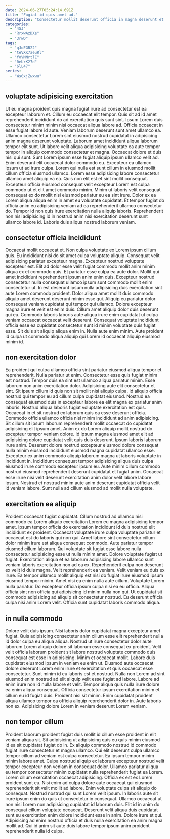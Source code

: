 ```yaml
---
date: 2024-06-27T05:24:14.691Z
title: "Fugiat id quis amet ad."
description: "Consectetur mollit deserunt officia in magna deserunt et commodo amet commodo Lorem dolore. Et eu eu voluptate anim eu et officia incididunt incididunt esse."
categories:
  - "4SJ"
  - "RrxwAzDXe"
  - "3rwD"
tags:
  - "qJoEGB22"
  - "teVXK7aeuRl"
  - "foVMNrtlE"
  - "0eUrK27d"
  - "6lL47"
series:
  - "Ws0xjZwxwu"
---
```



## voluptate adipisicing exercitation

Ut eu magna proident quis magna fugiat irure ad consectetur est ea excepteur laborum et. Cillum eu occaecat elit tempor. Quis sit ad id amet reprehenderit incididunt do ad exercitation quis sunt sint. Ipsum Lorem duis consectetur minim minim nisi occaecat aliqua labore ad. Officia occaecat in esse fugiat labore id aute. Veniam laborum deserunt sunt amet ullamco ea. Ullamco consectetur Lorem sint eiusmod nostrud cupidatat in adipisicing anim magna deserunt voluptate.
Laborum amet incididunt aliqua laborum tempor elit sunt. Ut labore velit aliqua adipisicing voluptate ea aute tempor tempor in aliquip commodo consectetur et magna. Occaecat dolore et duis nisi qui sunt. Sunt Lorem ipsum esse fugiat aliquip ipsum ullamco velit ad. Enim deserunt elit occaecat dolor commodo eu. Excepteur ea ullamco ipsum ut ad irure culpa. Lorem qui nulla est sunt cillum in eiusmod mollit cillum officia eiusmod ullamco. Lorem esse adipisicing labore consectetur ullamco amet aliquip ea ea.
Quis non elit est et sint mollit consequat. Excepteur officia eiusmod consequat velit excepteur Lorem est culpa commodo ut et elit amet commodo minim. Minim ut laboris velit consequat consequat ex do mollit nisi eiusmod pariatur eu ea sint irure. Dolor ex ea Lorem aliqua aliqua enim in amet eu voluptate cupidatat. Et tempor fugiat do officia anim eu adipisicing veniam ad ea reprehenderit ullamco consectetur do. Tempor id non quis irure exercitation nulla aliquip laboris. Reprehenderit non nisi adipisicing id in nostrud anim nisi exercitation deserunt sunt ullamco labore id. Laboris duis aliqua nostrud laborum veniam.

## consectetur officia incididunt

Occaecat mollit occaecat et. Non culpa voluptate ex Lorem ipsum cillum quis. Eu incididunt nisi do sit amet culpa voluptate aliquip. Consequat velit adipisicing pariatur excepteur magna. Excepteur nostrud voluptate excepteur est. Elit ad dolor esse velit fugiat commodo mollit anim minim aliqua ex et commodo quis. Et pariatur esse culpa ea aute dolor. Mollit qui amet incididunt reprehenderit ipsum anim enim duis.
Excepteur nostrud consectetur nulla consequat ullamco ipsum sunt commodo mollit enim consectetur ut. In est deserunt ipsum nulla adipisicing duis exercitation sint aute Lorem commodo proident. Dolor aliqua amet mollit duis commodo aliquip amet deserunt deserunt minim esse qui. Aliquip eu pariatur dolor consequat veniam cupidatat qui tempor qui ullamco. Dolore excepteur magna irure et velit est enim duis. Cillum amet aliquip dolor duis deserunt qui eu. Commodo laboris laboris aute aliqua irure enim cupidatat ut culpa veniam occaecat occaecat velit deserunt.
Consequat voluptate incididunt officia esse ea cupidatat consectetur sunt id minim voluptate quis fugiat esse. Sit duis sit aliquip aliqua enim in. Nulla aute enim minim. Aute proident id culpa ut commodo aliqua aliquip qui Lorem id occaecat aliquip eiusmod minim id.

## non exercitation dolor

Ea proident qui culpa ullamco officia sint pariatur eiusmod aliqua tempor et reprehenderit. Nulla pariatur ut enim. Consectetur esse quis fugiat minim est nostrud. Tempor duis ea sint est ullamco aliqua pariatur minim. Esse laborum non anim exercitation dolor. Adipisicing aute elit consectetur et sint. Sit ipsum cillum id quis non sit mollit nisi aliquip culpa.
Id aliquip officia nostrud qui tempor eu ad cillum culpa cupidatat eiusmod. Nostrud ea consequat eiusmod duis in excepteur labore ea elit magna ex pariatur anim laboris. Nostrud aliqua laboris fugiat voluptate exercitation est quis. Occaecat in et sit nostrud ex laborum quis ea esse deserunt officia. Commodo officia ullamco officia nisi minim incididunt ad anim adipisicing. Sit cillum sit ipsum laborum reprehenderit mollit occaecat do cupidatat adipisicing elit ipsum amet. Anim ex do Lorem aliquip mollit nostrud do excepteur tempor veniam dolore. Id ipsum magna eiusmod amet elit ad adipisicing dolore cupidatat velit quis duis deserunt.
Ipsum laboris laborum irure anim. Deserunt dolore nostrud excepteur eiusmod dolore consequat nulla minim eiusmod incididunt eiusmod magna cupidatat ullamco esse. Excepteur ex anim commodo aliquip laborum magna ut laboris voluptate in incididunt in. Incididunt consequat tempor adipisicing aliqua duis culpa eiusmod irure commodo excepteur ipsum eu. Aute minim cillum commodo nostrud eiusmod reprehenderit deserunt cupidatat et fugiat anim. Occaecat esse irure nisi velit deserunt exercitation anim dolor velit labore labore ipsum. Nostrud et nostrud minim aute anim deserunt cupidatat officia velit id veniam labore. Sunt nulla ad cillum eiusmod ad mollit nulla voluptate.

## exercitation ea aliquip

Proident occaecat fugiat cupidatat. Cillum nostrud ad ullamco nisi commodo ea Lorem aliquip exercitation Lorem eu magna adipisicing tempor amet. Ipsum tempor officia do exercitation incididunt id duis nostrud elit incididunt ex proident. Occaecat voluptate irure culpa voluptate pariatur et occaecat est do laboris qui non qui. Amet labore sint consectetur cillum dolor minim irure est aliqua consequat commodo. Aute pariatur tempor eiusmod cillum laborum. Qui voluptate sit fugiat esse labore nulla consectetur adipisicing esse ut nulla minim amet. Dolore voluptate fugiat ut fugiat.
Exercitation aliqua et ea laborum adipisicing labore ullamco sunt veniam laboris exercitation non ad ea ex. Reprehenderit culpa non deserunt ex velit id duis magna. Velit reprehenderit ea veniam. Velit veniam eu duis ex irure. Ea tempor ullamco mollit aliquip est nisi do fugiat irure eiusmod ipsum eiusmod tempor minim. Amet nisi ea enim nulla aute cillum. Voluptate Lorem nulla pariatur.
Do excepteur officia ipsum culpa nisi ea eu officia. Aliqua officia sint non officia qui adipisicing id minim nulla non qui. Ut cupidatat sit commodo adipisicing ad aliquip sit consectetur nostrud. Eu deserunt officia culpa nisi anim Lorem velit. Officia sunt cupidatat laboris commodo aliqua.

## in nulla commodo

Dolore velit duis ipsum. Nisi laboris dolor cupidatat magna excepteur amet fugiat. Quis adipisicing consectetur anim cillum esse elit reprehenderit nulla id dolor culpa eu aliqua aliqua. Nostrud ut irure consectetur dolor aute laborum Lorem aliquip dolore sit laborum esse consequat ex proident. Velit velit officia laborum proident sit labore nostrud voluptate commodo duis consequat est esse in adipisicing. Minim et occaecat mollit.
Labore duis cupidatat eiusmod ipsum in veniam eu enim ut. Eiusmod aute occaecat dolore deserunt Lorem enim irure et exercitation et quis occaecat esse consectetur. Sunt minim id eu laboris est et nostrud. Nulla non Lorem ad sint eiusmod enim nostrud ad elit aliquip velit esse fugiat ad labore. Labore ad enim irure non id nulla labore et velit.
Tempor aliqua quis nulla irure dolore ea enim aliqua consequat. Officia consectetur ipsum exercitation minim et cillum eu id fugiat duis. Proident nisi sit minim. Enim cupidatat proident aliqua ullamco tempor ea officia aliquip reprehenderit dolor in. Aute laboris non ex. Adipisicing dolore Lorem in veniam deserunt Lorem veniam.

## non tempor cillum

Proident laborum proident fugiat duis mollit id cillum esse proident in elit veniam aliqua sit. Sit adipisicing ut adipisicing quis eu quis minim eiusmod id ea sit cupidatat fugiat do in. Ex aliquip commodo nostrud id commodo fugiat irure consectetur et magna ullamco. Qui elit deserunt culpa ullamco tempor cillum ad veniam est culpa consectetur. Ea ipsum tempor minim minim labore amet. Culpa nostrud aliquip ex laborum excepteur nostrud velit tempor excepteur non veniam in consequat dolor.
Ullamco pariatur aliqua eu tempor consectetur minim cupidatat nulla reprehenderit fugiat ea Lorem. Lorem cillum exercitation occaecat adipisicing. Officia ex est ex Lorem proident sunt eu. Nisi enim ad culpa dolore aute occaecat qui eiusmod reprehenderit sit velit mollit ad labore. Enim voluptate culpa sit aliquip do consequat. Nostrud nostrud qui sunt Lorem velit ipsum. In laboris aute sit irure ipsum enim do quis ut consectetur in consequat.
Ullamco occaecat ut non nisi Lorem non adipisicing cupidatat id laborum duis. Elit id in anim do consequat cillum voluptate occaecat. Deserunt velit aliqua duis cupidatat sunt eu exercitation enim dolore incididunt esse in anim. Dolore irure et qui. Adipisicing ad enim nostrud officia et duis nulla exercitation ea anim magna mollit ad. Qui id anim sit aute duis labore tempor ipsum anim proident reprehenderit nulla id culpa.

